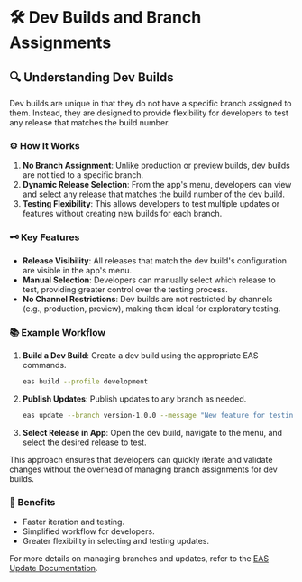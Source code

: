 # 🛠️ Dev Builds and Branch Assignments

## 🔍 Understanding Dev Builds

Dev builds are unique in that they do not have a specific branch assigned to them. Instead, they are designed to provide flexibility for developers to test any release that matches the build number.

### ⚙️ How It Works

1. **No Branch Assignment**: Unlike production or preview builds, dev builds are not tied to a specific branch.
2. **Dynamic Release Selection**: From the app's menu, developers can view and select any release that matches the build number of the dev build.
3. **Testing Flexibility**: This allows developers to test multiple updates or features without creating new builds for each branch.

### 🗝️ Key Features

- **Release Visibility**: All releases that match the dev build's configuration are visible in the app's menu.
- **Manual Selection**: Developers can manually select which release to test, providing greater control over the testing process.
- **No Channel Restrictions**: Dev builds are not restricted by channels (e.g., production, preview), making them ideal for exploratory testing.

### 📚 Example Workflow

1. **Build a Dev Build**: Create a dev build using the appropriate EAS commands.
   ```bash
   eas build --profile development
   ```
2. **Publish Updates**: Publish updates to any branch as needed.
   ```bash
   eas update --branch version-1.0.0 --message "New feature for testing"
   ```
3. **Select Release in App**: Open the dev build, navigate to the menu, and select the desired release to test.

This approach ensures that developers can quickly iterate and validate changes without the overhead of managing branch assignments for dev builds.

### 🚀 Benefits

- Faster iteration and testing.
- Simplified workflow for developers.
- Greater flexibility in selecting and testing updates.

For more details on managing branches and updates, refer to the [EAS Update Documentation](https://docs.expo.dev/eas-update/introduction/).
